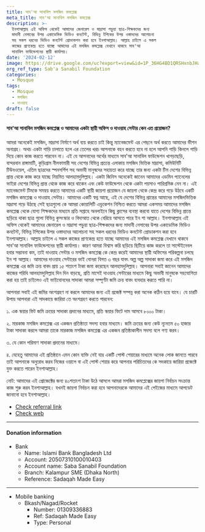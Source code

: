 ```yaml
---
title: সাব'আ সানাবিল মসজিদ কমপ্লেক্স
meta_title: সাব'আ সানাবিল মসজিদ কমপ্লেক্স
description: >-
  ইনশাআল্লাহ এই অফিস থেকেই আমাদের জেনারেল ও মাদ্রাসা পড়ুয়া ছাত্র-শিক্ষকদের জন্য
  মাদানী নেসাবের উপর একাডেমিক ভিডিও কনটেন্ট, বিভিন্ন টপিকের উপর ওস্তাদদের আলোচনা
  সহ সকল ধরনের ভিডিও কনটেন্ট প্রোডাকশন করা হবে ইনশাআল্লাহ। আল্লাহ চাইলে এ সকল
  কাজের প্রাণকেন্দ্র হতে যাচ্ছে আমাদের এই মসজিদ কমপ্লেক্স যেখানে থাকবে সাব'আ
  সানাবিল ফাউন্ডেশনের স্থায়ী কার্যালয়। 
date: '2024-02-12'
image: https://drive.google.com/uc?export=view&id=1P_36HG4BD1QRSHxnbJHadMC_C2m28Xvf
org_ref_type: Sab'a Sanabil Foundation
categories:
  - Mosque
tags:
  - Mosque
  - মসজিদ
  - দাওয়াহ
draft: false
---
```

#### সাব'আ সানাবিল মসজিদ কমপ্লেক্স ও আমাদের একটা স্থায়ী অফিস ও দাওয়াহ সেন্টার কেন এত প্রয়োজন?

আমরা অনেকেই মসজিদ, মাদ্রাসা নির্মাণে অর্থ ব্যয় করতে চাই কিন্তু ম্যানেজমেন্ট এর পেছনে অর্থ করতে আমাদের ভীশন অনাগ্রহ। অথচ একটা গাড়ি চালাতে হলে এর তেলের খরচ আপনাকে বহন করতে হবে না হলে আপনি গাড়ি কিনলে গাড়ি দিয়ে কোন কাজ করতে পারবেন না। এই যে আপনাদের অর্থের মাধ্যমে সাব'আ সানাবিল ফাউন্ডেশন খাগড়াছড়ি, বান্দরবান রাঙ্গামাটি, কুড়িগ্রাম নীলফামারী সহ দেশের বিভিন্ন প্রত্যন্ত এলাকায় মসজিদ ভিত্তিক মাদ্রাসা, কমিউনিটি টিউবওয়েল, এতিম ছাত্রদের স্পনসর্শিপ সহ অভাবী মানুষদের সহায়তা করে যাচ্ছে তার জন্য একটা টিম দেশের বিভিন্ন প্রান্ত থেকে কাজ করে যাচ্ছে নিয়মিত আলহামদুলিল্লাহ। একটা জিনিস অনেকেই জানেন আমাদের এডমিন প্যানেলের ভাইরা দেশের বিভিন্ন প্রান্ত থেকে কাজ করে থাকেন এবং কেউ ফাউন্ডেশন থেকে একটা পয়সাও পারিশ্রমিক নেন না। এই ম্যানেজমেন্ট টিমকে সমন্বয় করতে আমাদের একটি স্থায়ী জায়গা প্রয়োজন যে জায়গা থেকে কেন্দ্র করে গড়ে উঠবে একটি মসজিদ কমপ্লেক্স ও দাওয়াহ সেন্টার। আমাদের একটি স্বপ্ন আছে, এই যে দেশের বিভিন্ন প্রান্তের আমাদের মসজিদভিত্তিক মাদ্রাসা গড়ে উঠছে সেই ছাত্রগুলো কে আমরা কোয়ালিটি এডুকেশন নিশ্চিত করতে আমরা একসময় আমাদের মসজিদ কমপ্লেক্স থেকে যোগ্য শিক্ষকদের মাধ্যমে প্রতি সপ্তাহে অনলাইনে কিছু ক্লাসের ব্যবস্থা করবো যাতে দেশের বিভিন্ন প্রান্তে ছড়িয়ে থাকা ছাত্র গুলো বিভিন্ন কুসংস্কার ও বিদাআত থেকে বেরিয়ে আসতে পারে ইন শা আল্লাহ। ইনশাআল্লাহ এই অফিস থেকেই আমাদের জেনারেল ও মাদ্রাসা পড়ুয়া ছাত্র-শিক্ষকদের জন্য মাদানী নেসাবের উপর একাডেমিক ভিডিও কনটেন্ট, বিভিন্ন টপিকের উপর ওস্তাদদের আলোচনা সহ সকল ধরনের ভিডিও কনটেন্ট প্রোডাকশন করা হবে ইনশাআল্লাহ। আল্লাহ চাইলে এ সকল কাজের প্রাণকেন্দ্র হতে যাচ্ছে আমাদের এই মসজিদ কমপ্লেক্স যেখানে থাকবে সাব'আ সানাবিল ফাউন্ডেশনের স্থায়ী কার্যালয়। কারণ আমরা বিশ্বাস করি ছড়িয়ে ছিটিয়ে কাজ করলে তা সাস্টেইনেবল হবার সম্ভাবনা কম, তাই দাওয়াহ সেন্টার ও মসজিদ কমপ্লেক্স কে কেন্দ্র করেই আমাদের স্থায়ী অফিসের পরিকল্পনা চলছে ইন শা আল্লাহ। আমাদের দাওয়াহ সেন্টারের ভাই বোনরা বিগত ৩ বছর যাবৎ অল্প অল্প সাদাকা জমা করে এই মসজিদ কমপ্লেক্স এর জমি ক্রয় বাবদ প্রায় ১৫ শতাংশ টাকা জমা করেছেন আলহামদুলিল্লাহ। আপনারা সবাই জানেন আমাদের কাজের পরিধি আলহামদুলিল্লাহ দিন দিন বাড়ছে, প্রতি মাসেই দাওয়াহ সেন্টারের মাধ্যমে কিছু অভাবী মানুষকে সহযোগিতা করা হয় তাই চাইলেও এই ভাইবোনদের সাদাকা আমরা সম্পূর্ণটা জমি ক্রয় বাবদ ব্যবহার করতে পারি না।

আপনারা সবাই এই জমির অংশগ্রহণ না করলে আমাদের জন্য এই প্রজেক্ট সম্পন্ন করা অনেক কঠিন হয়ে যাবে। যে চারটি উপায় আপনারা এই সাদকায়ে জারিয়া তে অংশগ্রহণ করতে পারবেন:

১. এক স্কয়ার ফিট জমি ক্রয়ের সাদাকা প্রদানের মাধ্যমে, প্রতি স্কয়ার ফিটে দাম আসবে ৮০০০ টাকা।

২. মারকাজ মসজিদ কমপ্লেক্স এর একজন প্রতিষ্ঠাতা সদস্য হবার মাধ্যমে। জমি ক্রয়ের জন্য কেউ ন্যূনতম ৫০ হাজার টাকা সাদাকা করলে আমরা তাকে             মারকাজ মসজিদ কমপ্লেক্স এর একজন প্রতিষ্ঠাকালীন সদস্য বলে গণ্য করব।

৩. যে কোন পরিমাণ সাদাকা প্রদানের মাধ্যমে।

৪. যেহেতু আমাদের এই প্রতিষ্ঠানে এমন কোন ব্যক্তি নেই যার একটি পোস্ট শেয়ারের মাধ্যমে অনেক লোক জানতে পারবে তাই আপনাকে অনুরোধ করব নিজের             ওয়ালে বা এই পোস্ট শেয়ার করে আপনার পরিচিতদের কে সদকায়ে জারিয়া প্রজেক্টে যুক্ত করতে পারেন ইনশাআল্লাহ।

নোট: আমাদের এই প্রোজেক্টের জন্য ৪০শতাংশ টাকা উঠে আসলে আমরা মসজিদ কমপ্লেক্সের জায়গা নির্বাচন সংক্রান্ত কাজ শুরু করব ইনশাআল্লাহ। যখনই জায়গা নির্বাচন করা হবে আপনাদেরকে আমাদের এই পেইজের মাধ্যমে আপডেট জানানো হবে ইনশাআল্লাহ।

* [Check referral link](https://www.facebook.com/tanzil.sshuvo)
* [Check web](https://www.facebook.com/share/3JMVoeTmEJd8uSwU/)

***

#### **Donation information**

* Bank
  * Name: Islami Bank Bangladesh Ltd
  * Account: 20507310100010403
  * Account name: Saba Sanabil Foundation
  * Branch: Kalampur SME (Dhaka North)
  * Reference: Sadaqah Made Easy

***

* Mobile banking
  * Bkash/Nagad/Rocket
    * Number: 01309336883
    * Ref: Sadaqah Made Easy
    * Type: Personal
